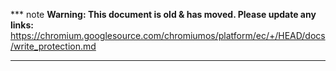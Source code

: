 *** note
**Warning: This document is old & has moved.  Please update any links:**<br>
https://chromium.googlesource.com/chromiumos/platform/ec/+/HEAD/docs/write_protection.md
***

